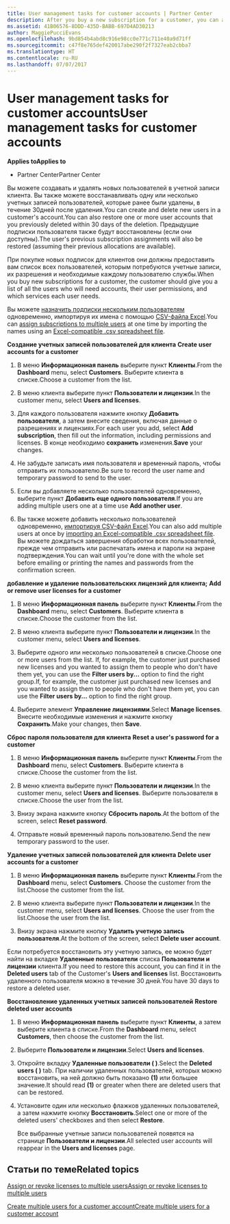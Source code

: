 ```yaml
---
title: User management tasks for customer accounts | Partner Center
description: After you buy a new subscription for a customer, you can assign licenses to specific users.
ms.assetid: 41B06576-8DDD-435D-BABB-697D4AD30213
author: MaggiePucciEvans
ms.openlocfilehash: 9bd854b4abd8c916e98cc0e771c711e40a9d71ff
ms.sourcegitcommit: c47f8e765def420017abe290f2f7327eab2cbba7
ms.translationtype: HT
ms.contentlocale: ru-RU
ms.lasthandoff: 07/07/2017
---
```

# <a name="user-management-tasks-for-customer-accounts"></a><span data-ttu-id="a2267-103">User management tasks for customer accounts</span><span class="sxs-lookup"><span data-stu-id="a2267-103">User management tasks for customer accounts</span></span>

**<span data-ttu-id="a2267-104">Applies to</span><span class="sxs-lookup"><span data-stu-id="a2267-104">Applies to</span></span>**

-  <span data-ttu-id="a2267-105">Partner Center</span><span class="sxs-lookup"><span data-stu-id="a2267-105">Partner Center</span></span>



<span data-ttu-id="a2267-106">Вы можете создавать и удалять новых пользователей в учетной записи клиента. Вы также можете восстанавливать одну или несколько учетных записей пользователей, которые ранее были удалены, в течение 30дней после удаления.</span><span class="sxs-lookup"><span data-stu-id="a2267-106">You can create and delete new users in a customer's account.You can also restore one or more user accounts that you previously deleted within 30 days of the deletion.</span></span> <span data-ttu-id="a2267-107">Предыдущие подписки пользователя также будут восстановлены (если они доступны).</span><span class="sxs-lookup"><span data-stu-id="a2267-107">The user's previous subscription assignments will also be restored (assuming their previous allocations are available).</span></span>

<span data-ttu-id="a2267-108">При покупке новых подписок для клиентов они должны предоставить вам список всех пользователей, которым потребуются учетные записи, их разрешения и необходимые каждому пользователю службы.</span><span class="sxs-lookup"><span data-stu-id="a2267-108">When you buy new subscriptions for a customer,  the customer should give you a list of all the users who will need accounts, their user permissions, and which services each user needs.</span></span>  

<span data-ttu-id="a2267-109">Вы можете [назначить подписки нескольким пользователям](bulk-license-provisioning-for-multiple-users.md) одновременно, импортируя их имена с помощью [CSV-файла Excel](adding-multiple-users-to-a-customer-account.md).</span><span class="sxs-lookup"><span data-stu-id="a2267-109">You can [assign subscriptions to multiple users](bulk-license-provisioning-for-multiple-users.md) at one time by importing the names using an [Excel-compatible .csv spreadsheet file](adding-multiple-users-to-a-customer-account.md).</span></span>

<span data-ttu-id="a2267-110"><a href="" id="createuseraccounts"></a>
**Создание учетных записей пользователей для клиента**</span><span class="sxs-lookup"><span data-stu-id="a2267-110"><a href="" id="createuseraccounts"></a>
**Create user accounts for a customer**</span></span>

1.  <span data-ttu-id="a2267-111">В меню **Информационная панель** выберите пункт **Клиенты**.</span><span class="sxs-lookup"><span data-stu-id="a2267-111">From the **Dashboard** menu, select **Customers**.</span></span> <span data-ttu-id="a2267-112">Выберите клиента в списке.</span><span class="sxs-lookup"><span data-stu-id="a2267-112">Choose a customer from the list.</span></span>

2.  <span data-ttu-id="a2267-113">В меню клиента выберите пункт **Пользователи и лицензии**.</span><span class="sxs-lookup"><span data-stu-id="a2267-113">In the customer menu, select **Users and licenses**.</span></span>

3.  <span data-ttu-id="a2267-114">Для каждого пользователя нажмите кнопку **Добавить пользователя**, а затем внесите сведения, включая данные о разрешениях и лицензиях.</span><span class="sxs-lookup"><span data-stu-id="a2267-114">For each user you add, select **Add subscription**, then fill out the information, including permissions and licenses.</span></span> <span data-ttu-id="a2267-115">В конце необходимо **сохранить** изменения.</span><span class="sxs-lookup"><span data-stu-id="a2267-115">**Save** your changes.</span></span>

4.  <span data-ttu-id="a2267-116">Не забудьте записать имя пользователя и временный пароль, чтобы отправить их пользователю.</span><span class="sxs-lookup"><span data-stu-id="a2267-116">Be sure to record the user name and temporary password to send to the user.</span></span> 

5.  <span data-ttu-id="a2267-117">Если вы добавляете несколько пользователей одновременно, выберите пункт **Добавить еще одного пользователя**.</span><span class="sxs-lookup"><span data-stu-id="a2267-117">If you are adding multiple users one at a time use **Add another user**.</span></span> 

6. <span data-ttu-id="a2267-118">Вы также можете добавить несколько пользователей одновременно, [импортируя CSV-файл Excel](adding-multiple-users-to-a-customer-account.md).</span><span class="sxs-lookup"><span data-stu-id="a2267-118">You can also add multiple users at once by [importing an Excel-compatible .csv spreadsheet file](adding-multiple-users-to-a-customer-account.md).</span></span> <span data-ttu-id="a2267-119">Вы можете дождаться завершения обработки всех пользователей, прежде чем отправить или распечатать имена и пароли на экране подтверждения.</span><span class="sxs-lookup"><span data-stu-id="a2267-119">You can wait until you're done with the whole set before emailing or printing the names and passwords from the confirmation screen.</span></span>

<span data-ttu-id="a2267-120"><a href="" id="userlicensing"></a>
**добавление и удаление пользовательских лицензий для клиента;**</span><span class="sxs-lookup"><span data-stu-id="a2267-120"><a href="" id="userlicensing"></a>
**Add or remove user licenses for a customer**</span></span>

1.  <span data-ttu-id="a2267-121">В меню **Информационная панель** выберите пункт **Клиенты**.</span><span class="sxs-lookup"><span data-stu-id="a2267-121">From the **Dashboard** menu, select **Customers**.</span></span> <span data-ttu-id="a2267-122">Выберите клиента в списке.</span><span class="sxs-lookup"><span data-stu-id="a2267-122">Choose the customer from the list.</span></span>

2.  <span data-ttu-id="a2267-123">В меню клиента выберите пункт **Пользователи и лицензии**.</span><span class="sxs-lookup"><span data-stu-id="a2267-123">In the customer menu, select **Users and licenses**.</span></span>

3.  <span data-ttu-id="a2267-124">Выберите одного или несколько пользователей в списке.</span><span class="sxs-lookup"><span data-stu-id="a2267-124">Choose one or more users from the list.</span></span> <span data-ttu-id="a2267-125">If, for example, the customer just purchased new licenses and you wanted to assign them to people who don't have them yet, you can use the **Filter users by...** option to find the right group.</span><span class="sxs-lookup"><span data-stu-id="a2267-125">If, for example, the customer just purchased new licenses and you wanted to assign them to people who don't have them yet, you can use the **Filter users by...** option to find the right group.</span></span>

4.  <span data-ttu-id="a2267-126">Выберите элемент **Управление лицензиями**.</span><span class="sxs-lookup"><span data-stu-id="a2267-126">Select **Manage licenses**.</span></span> <span data-ttu-id="a2267-127">Внесите необходимые изменения и нажмите кнопку **Сохранить**.</span><span class="sxs-lookup"><span data-stu-id="a2267-127">Make your changes, then **Save**.</span></span>

<span data-ttu-id="a2267-128"><a href="" id="resetpassword"></a>
**Сброс пароля пользователя для клиента**</span><span class="sxs-lookup"><span data-stu-id="a2267-128"><a href="" id="resetpassword"></a>
**Reset a user's password for a customer**</span></span>

1.  <span data-ttu-id="a2267-129">В меню **Информационная панель** выберите пункт **Клиенты**.</span><span class="sxs-lookup"><span data-stu-id="a2267-129">From the **Dashboard** menu, select **Customers**.</span></span> <span data-ttu-id="a2267-130">Выберите клиента в списке.</span><span class="sxs-lookup"><span data-stu-id="a2267-130">Choose the customer from the list.</span></span>

2.  <span data-ttu-id="a2267-131">В меню клиента выберите пункт **Пользователи и лицензии**.</span><span class="sxs-lookup"><span data-stu-id="a2267-131">In the customer menu, select **Users and licenses**.</span></span> <span data-ttu-id="a2267-132">Выберите пользователя в списке.</span><span class="sxs-lookup"><span data-stu-id="a2267-132">Choose the user from the list.</span></span>

3.  <span data-ttu-id="a2267-133">Внизу экрана нажмите кнопку **Сбросить пароль**.</span><span class="sxs-lookup"><span data-stu-id="a2267-133">At the bottom of the screen, select **Reset password**.</span></span> 

4.  <span data-ttu-id="a2267-134">Отправьте новый временный пароль пользователю.</span><span class="sxs-lookup"><span data-stu-id="a2267-134">Send the new temporary password to the user.</span></span>

<span data-ttu-id="a2267-135"><a href="" id="deleteuseraccounts"></a>
**Удаление учетных записей пользователей для клиента**</span><span class="sxs-lookup"><span data-stu-id="a2267-135"><a href="" id="deleteuseraccounts"></a>
**Delete user accounts for a customer**</span></span>

1.  <span data-ttu-id="a2267-136">В меню **Информационная панель** выберите пункт **Клиенты**.</span><span class="sxs-lookup"><span data-stu-id="a2267-136">From the **Dashboard** menu, select **Customers**.</span></span> <span data-ttu-id="a2267-137">Choose the customer from the list.</span><span class="sxs-lookup"><span data-stu-id="a2267-137">Choose the customer from the list.</span></span>

2.  <span data-ttu-id="a2267-138">В меню клиента выберите пункт **Пользователи и лицензии**.</span><span class="sxs-lookup"><span data-stu-id="a2267-138">In the customer menu, select **Users and licenses**.</span></span> <span data-ttu-id="a2267-139">Choose the user from the list.</span><span class="sxs-lookup"><span data-stu-id="a2267-139">Choose the user from the list.</span></span>

3.  <span data-ttu-id="a2267-140">Внизу экрана нажмите кнопку **Удалить учетную запись пользователя**.</span><span class="sxs-lookup"><span data-stu-id="a2267-140">At the bottom of the screen, select **Delete user account**.</span></span>

<span data-ttu-id="a2267-141">Если потребуется восстановить эту учетную запись, ее можно будет найти на вкладке **Удаленные пользователи** списка **Пользователи и лицензии** клиента.</span><span class="sxs-lookup"><span data-stu-id="a2267-141">If you need to restore this account, you can find it in the **Deleted users** tab of the Customer's **Users and licenses** list.</span></span> <span data-ttu-id="a2267-142">Восстановить удаленного пользователя можно в течение 30 дней.</span><span class="sxs-lookup"><span data-stu-id="a2267-142">You have 30 days to restore a deleted user.</span></span>

<span data-ttu-id="a2267-143"><a href="" id="restoreuseraccounts"></a>
**Восстановление удаленных учетных записей пользователей**</span><span class="sxs-lookup"><span data-stu-id="a2267-143"><a href="" id="restoreuseraccounts"></a>
**Restore deleted user accounts**</span></span>

1.  <span data-ttu-id="a2267-144">В меню **Информационная панель** выберите пункт **Клиенты**, а затем выберите клиента в списке.</span><span class="sxs-lookup"><span data-stu-id="a2267-144">From the **Dashboard** menu, select **Customers**, then choose the customer from the list.</span></span>

2.  <span data-ttu-id="a2267-145">Выберите **Пользователи и лицензии**.</span><span class="sxs-lookup"><span data-stu-id="a2267-145">Select **Users and licenses**.</span></span>

3.  <span data-ttu-id="a2267-146">Откройте вкладку **Удаленные пользователи ( )**.</span><span class="sxs-lookup"><span data-stu-id="a2267-146">Select the **Deleted users ( )** tab.</span></span> <span data-ttu-id="a2267-147">При наличии удаленных пользователей, которых можно восстановить, на ней должно быть показано **(1)** или большее значение.</span><span class="sxs-lookup"><span data-stu-id="a2267-147">It should read **(1)** or greater when there are deleted users that can be restored.</span></span>

4.  <span data-ttu-id="a2267-148">Установите один или несколько флажков удаленных пользователей, а затем нажмите кнопку **Восстановить**.</span><span class="sxs-lookup"><span data-stu-id="a2267-148">Select one or more of the deleted users' checkboxes and then select **Restore**.</span></span>

    <span data-ttu-id="a2267-149">Все выбранные учетные записи пользователей появятся на странице **Пользователи и лицензии**.</span><span class="sxs-lookup"><span data-stu-id="a2267-149">All selected user accounts will reappear in the **Users and licenses** page.</span></span>

## <a name="related-topics"></a><span data-ttu-id="a2267-150">Статьи по теме</span><span class="sxs-lookup"><span data-stu-id="a2267-150">Related topics</span></span>


[<span data-ttu-id="a2267-151">Assign or revoke licenses to multiple users</span><span class="sxs-lookup"><span data-stu-id="a2267-151">Assign or revoke licenses to multiple users</span></span>](bulk-license-provisioning-for-multiple-users.md)

[<span data-ttu-id="a2267-152">Create multiple users for a customer account</span><span class="sxs-lookup"><span data-stu-id="a2267-152">Create multiple users for a customer account</span></span>](adding-multiple-users-to-a-customer-account.md)

 

 



